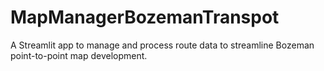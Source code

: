 # MapManagerBozemanTranspot
A Streamlit app to manage and process route data to streamline Bozeman point-to-point map development.
